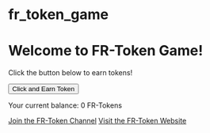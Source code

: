 # fr_token_game
<!DOCTYPE html>
<html lang="en">
<head>
    <meta charset="UTF-8">
    <meta name="viewport" content="width=device-width, initial-scale=1.0">
    <link rel="stylesheet" href="style.css">
    <title>FR-Token Game</title>
</head>
<body>
    <div class="container">
        <h1>Welcome to FR-Token Game!</h1>
        <p id="message">Click the button below to earn tokens!</p>
        <button id="earn-token">Click and Earn Token</button>
        <p>Your current balance: <span id="token-balance">0</span> FR-Tokens</p>
        <div class="links">
            <a href="https://t.me/FR_Token" target="_blank">Join the FR-Token Channel</a>
            <a href="https://yourwebsite.com" target="_blank">Visit the FR-Token Website</a>
        </div>
